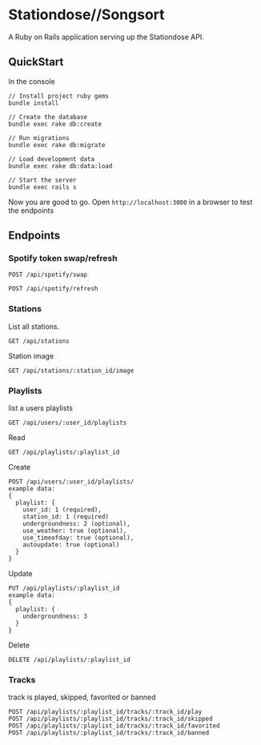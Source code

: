 Stationdose//Songsort
===================

A Ruby on Rails application serving up the Stationdose API.

## QuickStart

In the console

```
// Install project ruby gems
bundle install

// Create the database
bundle exec rake db:create

// Run migrations
bundle exec rake db:migrate

// Load development data
bundle exec rake db:data:load

// Start the server
bundle exec rails s

```
Now you are good to go. Open `http://localhost:3000` in a browser to test the endpoints

## Endpoints


### Spotify token swap/refresh

```
POST /api/spotify/swap
```

```
POST /api/spotify/refresh
```

### Stations

List all stations.
```
GET /api/stations
```

Station image
```
GET /api/stations/:station_id/image
```

### Playlists

list a users playlists
```
GET /api/users/:user_id/playlists
```

Read
```
GET /api/playlists/:playlist_id
```

Create
```
POST /api/users/:user_id/playlists/
example data:
{
  playlist: {
    user_id: 1 (required),
    station_id: 1 (required)
    undergroundness: 2 (optional),
    use_weather: true (optional),
    use_timeofday: true (optional),
    autoupdate: true (optional)
  }
}
```

Update
```
PUT /api/playlists/:playlist_id
example data:
{
  playlist: {
    undergroundness: 3
  }
}
```

Delete
```
DELETE /api/playlists/:playlist_id
```

### Tracks

track is played, skipped, favorited or banned
```
POST /api/playlists/:playlist_id/tracks/:track_id/play
POST /api/playlists/:playlist_id/tracks/:track_id/skipped
POST /api/playlists/:playlist_id/tracks/:track_id/favorited
POST /api/playlists/:playlist_id/tracks/:track_id/banned
```

